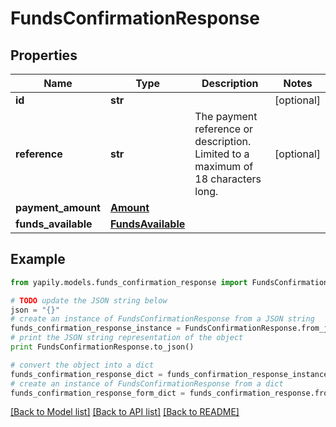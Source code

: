 # FundsConfirmationResponse


## Properties

Name | Type | Description | Notes
------------ | ------------- | ------------- | -------------
**id** | **str** |  | [optional] 
**reference** | **str** | The payment reference or description. Limited to a maximum of 18 characters long. | [optional] 
**payment_amount** | [**Amount**](Amount.md) |  | 
**funds_available** | [**FundsAvailable**](FundsAvailable.md) |  | 

## Example

```python
from yapily.models.funds_confirmation_response import FundsConfirmationResponse

# TODO update the JSON string below
json = "{}"
# create an instance of FundsConfirmationResponse from a JSON string
funds_confirmation_response_instance = FundsConfirmationResponse.from_json(json)
# print the JSON string representation of the object
print FundsConfirmationResponse.to_json()

# convert the object into a dict
funds_confirmation_response_dict = funds_confirmation_response_instance.to_dict()
# create an instance of FundsConfirmationResponse from a dict
funds_confirmation_response_form_dict = funds_confirmation_response.from_dict(funds_confirmation_response_dict)
```
[[Back to Model list]](../README.md#documentation-for-models) [[Back to API list]](../README.md#documentation-for-api-endpoints) [[Back to README]](../README.md)


